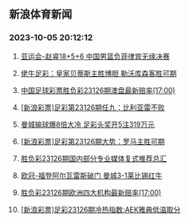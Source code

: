 ## 新浪体育新闻 
### 2023-10-05 20:12:12

1. [亚运会-赵睿18+5+6 中国男篮负菲律宾无缘决赛](https://sports.sina.com.cn/basketball/cba/2023-10-04/doc-imzpyezy7793064.shtml)

2. [佬牛足彩：皇家贝蒂斯主胜博胆 勒沃库森客胜可期](https://sports.sina.com.cn/l/2023-10-05/doc-imzpzhpr2496401.shtml)

3. [中国足球彩票胜负彩23126期澳盘最新赔率(17:00)](https://sports.sina.com.cn/l/2023-10-05/doc-imzpznvm5602233.shtml)

4. [[新浪彩票]足彩第23126期任九：比利亚雷不败](https://sports.sina.com.cn/l/2023-10-05/doc-imzpzaft2599726.shtml)

5. [曼城输球爆8倍大冷 足彩头奖开5注319万元](https://sports.sina.com.cn/l/2023-10-05/doc-imzpzaft2599279.shtml)

6. [[新浪彩票]足彩第23126期大势：罗马主胜可期](https://sports.sina.com.cn/l/2023-10-05/doc-imzpzafr5822439.shtml)

7. [胜负彩23126期国内部分专业媒体复式推荐总汇](https://sports.sina.com.cn/l/2023-10-05/doc-imzpztci5483660.shtml)

8. [欧冠-福登阿尔瓦雷斯破门 曼城3-1莱比锡红牛](https://sports.sina.com.cn/g/pl/2023-10-05/doc-imzpzafr5817899.shtml)

9. [胜负彩23126期欧洲四大机构最新赔率(17:00)](https://sports.sina.com.cn/l/2023-10-05/doc-imzpznvm5602987.shtml)

10. [[新浪彩票]足彩23126期冷热指数:AEK雅典低温取分](https://sports.sina.com.cn/l/2023-10-05/doc-imzpzafr5823552.shtml)

